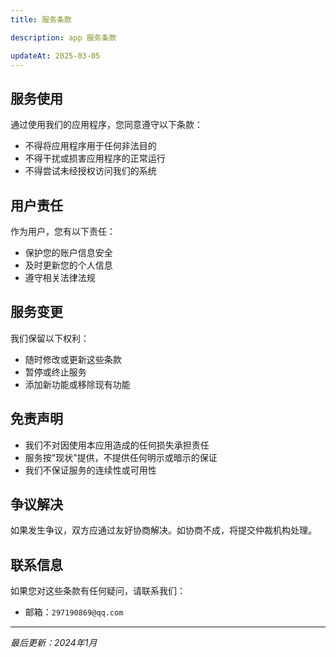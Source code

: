 ```yaml
---
title: 服务条款

description: app 服务条款 

updateAt: 2025-03-05
---
```



## 服务使用

通过使用我们的应用程序，您同意遵守以下条款：

- 不得将应用程序用于任何非法目的
- 不得干扰或损害应用程序的正常运行
- 不得尝试未经授权访问我们的系统

## 用户责任

作为用户，您有以下责任：

- 保护您的账户信息安全
- 及时更新您的个人信息
- 遵守相关法律法规

## 服务变更

我们保留以下权利：

- 随时修改或更新这些条款
- 暂停或终止服务
- 添加新功能或移除现有功能

## 免责声明

- 我们不对因使用本应用造成的任何损失承担责任
- 服务按"现状"提供，不提供任何明示或暗示的保证
- 我们不保证服务的连续性或可用性

## 争议解决

如果发生争议，双方应通过友好协商解决。如协商不成，将提交仲裁机构处理。

## 联系信息

如果您对这些条款有任何疑问，请联系我们：

- 邮箱：`297190869@qq.com`

---

*最后更新：2024年1月*